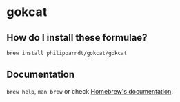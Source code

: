 # gokcat

## How do I install these formulae?

```bash
brew install philipparndt/gokcat/gokcat
```

## Documentation

`brew help`, `man brew` or check [Homebrew's documentation](https://docs.brew.sh).
